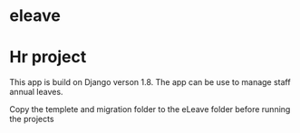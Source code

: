 # eleave
# Hr project
This app is build on Django verson 1.8. The app can be use to manage staff annual leaves.

Copy the templete and migration folder to the eLeave folder before running the projects
